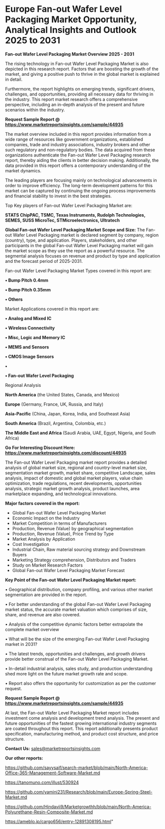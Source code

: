 # Europe Fan-out Wafer Level Packaging Market Opportunity, Analytical Insights and Outlook 2025 to 2031

<Strong> Fan-out Wafer Level Packaging Market Overview 2025 - 2031</strong>

The rising technology in Fan-out Wafer Level Packaging Market is also depicted in this research report. Factors that are boosting the growth of the market, and giving a positive push to thrive in the global market is explained in detail.

Furthermore, the report highlights on emerging trends, significant drivers, challenges, and opportunities, providing all necessary data for thriving in the industry. This report market research offers a comprehensive perspective, including an in-depth analysis of the present and future scenarios within the industry.

<strong>Request Sample Report @ <a href=https://www.marketreportsinsights.com/sample/44935>https://www.marketreportsinsights.com/sample/44935</a></strong>

The market overview included in this report provides information from a wide range of resources like government organizations, established companies, trade and industry associations, industry brokers and other such regulatory and non-regulatory bodies. The data acquired from these organizations authenticate the Fan-out Wafer Level Packaging research report, thereby aiding the clients in better decision making. Additionally, the data provided in this report offers a contemporary understanding of the market dynamics.

The leading players are focusing mainly on technological advancements in order to improve efficiency. The long-term development patterns for this market can be captured by continuing the ongoing process improvements and financial stability to invest in the best strategies.

Top Key players of Fan-out Wafer Level Packaging Market are:

<strong>STATS ChipPAC, TSMC, Texas Instruments, Rudolph Technologies, SEMES, SUSS MicroTec, STMicroelectronics, Ultratech</strong>

<strong><b>Global Fan-out Wafer Level Packaging Market Scope and Size:</b></strong>
The Fan-out Wafer Level Packaging market is declared segment by company, region (country), type, and application. Players, stakeholders, and other participants in the global Fan-out Wafer Level Packaging market will gain the market scope as they use the report as a powerful resource. The segmental analysis focuses on revenue and product by type and application and the forecast period of 2025-2031.

Fan-out Wafer Level Packaging Market Types covered in this report are:

<strong>•  Bump Pitch 0.4mm

•  Bump Pitch 0.35mm

•  Others</strong>

Market Applications covered in this report are:

<strong>•  Analog and Mixed IC

•  Wireless Connectivity

•  Misc, Logic and Memory IC

•  MEMS and Sensors

•  CMOS Image Sensors

•  

•  Fan-out Wafer Level Packaging</strong> 

Regional Analysis

<strong>North America</strong> (the United States, Canada, and Mexico)

<strong>Europe</strong> (Germany, France, UK, Russia, and Italy)

<strong>Asia-Pacific</strong> (China, Japan, Korea, India, and Southeast Asia)

<strong>South America</strong> (Brazil, Argentina, Colombia, etc.)

<strong>The Middle East and Africa</strong> (Saudi Arabia, UAE, Egypt, Nigeria, and South Africa)

<strong>Go For Interesting Discount Here: <a href=https://www.marketreportsinsights.com/discount/44935>https://www.marketreportsinsights.com/discount/44935</a></strong>

The Fan-out Wafer Level Packaging market report provides a detailed analysis of global market size, regional and country-level market size, segmentation market growth, market share, competitive Landscape, sales analysis, impact of domestic and global market players, value chain optimization, trade regulations, recent developments, opportunities analysis, strategic market growth analysis, product launches, area marketplace expanding, and technological innovations.

<strong><b>Major factors covered in the report:</b></strong>
<ul>
  <li>Global Fan-out Wafer Level Packaging Market </li>
  <li>Economic Impact on the Industry</li>
  <li>Market Competition in terms of Manufacturers</li>
  <li>Production, Revenue (Value) by geographical segmentation</li>
  <li>Production, Revenue (Value), Price Trend by Type</li>
  <li>Market Analysis by Application</li>
  <li>Cost Investigation</li>
  <li>Industrial Chain, Raw material sourcing strategy and Downstream Buyers</li>
  <li>Marketing Strategy comprehension, Distributors and Traders</li>
  <li>Study on Market Research Factors</li>
  <li>Global Fan-out Wafer Level Packaging Market Forecast</li>
</ul>

<strong><b>Key Point of the Fan-out Wafer Level Packaging Market report:</b></strong>

• Geographical distribution, company profiling, and various other market segmentation are provided in the report.

• For better understanding of the global Fan-out Wafer Level Packaging market status, the accurate market valuation which comprises of size, share, and revenue are also covered.

• Analysis of the competitive dynamic factors better extrapolate the complete market overview

• What will be the size of the emerging Fan-out Wafer Level Packaging market in 2031?

• The latest trends, opportunities and challenges, and growth drivers provide better construal of the Fan-out Wafer Level Packaging Market.

• In-detail industrial analysis, sales study, and production understanding shed more light on the future market growth rate and scope.

• Report also offers the opportunity for customization as per the customer request.

<strong>Request Sample Report @ <a href=https://www.marketreportsinsights.com/sample/44935>https://www.marketreportsinsights.com/sample/44935</a></strong>

At last, the Fan-out Wafer Level Packaging Market report includes investment come analysis and development trend analysis. The present and future opportunities of the fastest growing international industry segments are coated throughout this report. This report additionally presents product specification, manufacturing method, and product cost structure, and price structure.

<strong>Contact Us:</strong>
sales@marketreportsinsights.com

<strong>Our other reports:</strong>

<a href=https://github.com/sayysaif/search-market/blob/main/North-America-Office-365-Management-Software-Market.md>https://github.com/sayysaif/search-market/blob/main/North-America-Office-365-Management-Software-Market.md</a>

<a href=https://tanomuno.com/illust/530924>https://tanomuno.com/illust/530924</a>

<a href=https://github.com/yamini231/Research/blob/main/Europe-Spring-Steel-Market.md>https://github.com/yamini231/Research/blob/main/Europe-Spring-Steel-Market.md</a>

<a href=https://github.com/Hindavii9/Marketgrowthh/blob/main/North-America-Polyurethane-Resin-Composite-Market.md>https://github.com/Hindavii9/Marketgrowthh/blob/main/North-America-Polyurethane-Resin-Composite-Market.md</a>

<a href=https://ameblo.jp/cargo656/entry-12891308195.html>https://ameblo.jp/cargo656/entry-12891308195.html</a>"
